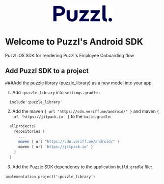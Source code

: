 <div  style="text-align:center"><img src="/puzzl-logo.png" alt="Puzzl" width="200"/></div>

# Welcome to Puzzl's Android SDK
Puzzl iOS SDK for rendering Puzzl's Employee Onboarding flow

## Add Puzzl SDK to a project

###Add the puzzle library (puzzle_library) as a new model into your app. 

1. Add `:puzzle_library` into `settings.gradle` :

  ```
    include':puzzle_library'
  ```
2. Add the maven `{ url "https://cdn.veriff.me/android/" }`  and maven `{ url 'https://jitpack.io' }` to the `build.gradle`:


  ```gradle
    allprojects{
      repositories { 
        ...        
        maven { url "https://cdn.veriff.me/android/" }        
        maven { url 'https://jitpack.io' }    
      }
    }
  ```
3. Add the Puzzle SDK dependency to the application `build.gradle` file:

`implementation project(':puzzle_library')`